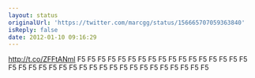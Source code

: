 ```yaml
---
layout: status
originalUrl: 'https://twitter.com/marcgg/status/156665707059363840'
isReply: false
date: 2012-01-10 09:16:29
---
```


http://t.co/ZFFtANml F5 F5 F5 F5 F5 F5 F5 F5 F5 F5 F5 F5 F5 F5 F5 F5 F5 F5 F5 F5 F5 F5 F5 F5 F5 F5 F5 F5 F5 F5 F5 F5 F5 F5 F5 F5 F5
